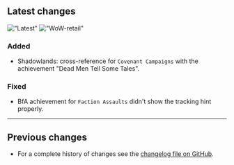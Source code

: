 ## Latest changes

<!-- Static badges:  -->
<!-- [![WoW](https://img.shields.io/badge/WoW--retail-10.1.0-orange)](https://addons.wago.io/addons/mission-report-button-plus "Supported game version")
!["tag-latest"](https://img.shields.io/badge/tag-v0.15.1-informational?logo=GitHub&logoColor=lightgray "Test version") -->

<!-- Rendered badges - Unfortunately most addon hosting websites do not support
     badges, but fortunately GitHub renders them as images :) -->
!["Latest"](https://camo.githubusercontent.com/08c5caf2851ab018b4ec221774bba10493dedab71082ac07821362c30315b938/68747470733a2f2f696d672e736869656c64732e696f2f62616467652f7461672d76302e31352e312d696e666f726d6174696f6e616c3f6c6f676f3d476974487562266c6f676f436f6c6f723d6c6967687467726179 "Latest release") !["WoW-retail"](https://camo.githubusercontent.com/3bffe9e6d7b6af33f7680d4a238f0031153db11c577bd1a2be50c4473ce8841a/68747470733a2f2f696d672e736869656c64732e696f2f62616467652f576f572d2d72657461696c2d31302e312e302d6f72616e6765 "Supported game version")
&nbsp;  

### Added

- Shadowlands: cross-reference for `Covenant Campaigns` with the achievement "Dead Men Tell Some Tales".

### Fixed

- BfA achievement for `Faction Assaults` didn't show the tracking hint properly.
&nbsp;  

----

## Previous changes

- For a complete history of changes see the [changelog file on GitHub](https://github.com/erglo/mission-report-button-plus/blob/main/CHANGELOG.md "CHANGELOG.md").
